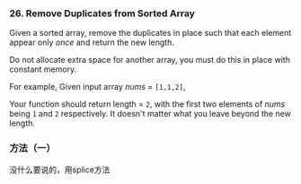 ### 26\. Remove Duplicates from Sorted Array

  Given a sorted array, remove the duplicates in place such that each element appear only *once* and return the new length.

  Do not allocate extra space for another array, you must do this in place with constant memory.

  For example,
Given input array *nums* = `[1,1,2]`,

  Your function should return length = `2`, with the first two elements of *nums* being `1` and `2` respectively. It doesn't matter what you leave beyond the new length.

### 方法（一）
没什么要说的，用splice方法